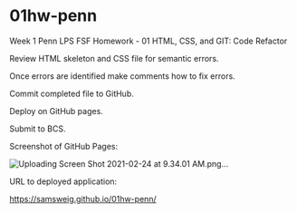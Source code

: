 # 01hw-penn
Week 1 Penn LPS FSF Homework - 01 HTML, CSS, and GIT: Code Refactor

Review HTML skeleton and CSS file for semantic errors. 

Once errors are identified make comments how to fix errors.

Commit completed file to GitHub.

Deploy on GitHub pages.

Submit to BCS.

Screenshot of GitHub Pages:

![Uploading Screen Shot 2021-02-24 at 9.34.01 AM.png…]()


URL to deployed application:

https://samsweig.github.io/01hw-penn/

